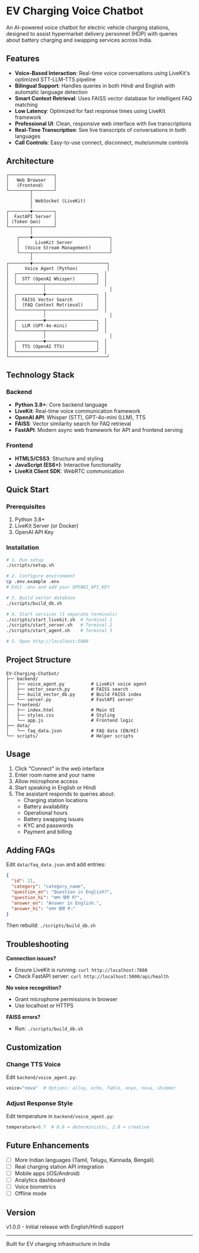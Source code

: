 # EV Charging Voice Chatbot

An AI-powered voice chatbot for electric vehicle charging stations, designed to assist hypermarket delivery personnel (HDP) with queries about battery charging and swapping services across India.

## Features

- **Voice-Based Interaction**: Real-time voice conversations using LiveKit's optimized STT-LLM-TTS pipeline
- **Bilingual Support**: Handles queries in both Hindi and English with automatic language detection
- **Smart Context Retrieval**: Uses FAISS vector database for intelligent FAQ matching
- **Low Latency**: Optimized for fast response times using LiveKit framework
- **Professional UI**: Clean, responsive web interface with live transcriptions
- **Real-Time Transcription**: See live transcripts of conversations in both languages
- **Call Controls**: Easy-to-use connect, disconnect, mute/unmute controls

## Architecture

```
┌─────────────────┐
│   Web Browser   │
│   (Frontend)    │
└────────┬────────┘
         │
         │ WebSocket (LiveKit)
         │
┌────────▼────────┐
│  FastAPI Server │
│ (Token Gen)     │
└────────┬────────┘
         │
    ┌────▼─────────────────────────────┐
    │      LiveKit Server              │
    │  (Voice Stream Management)       │
    └────┬─────────────────────────────┘
         │
┌────────▼────────────────────────────┐
│      Voice Agent (Python)           │
│  ┌──────────────────────────────┐  │
│  │  STT (OpenAI Whisper)        │  │
│  └──────────┬───────────────────┘  │
│             │                        │
│  ┌──────────▼───────────────────┐  │
│  │  FAISS Vector Search         │  │
│  │  (FAQ Context Retrieval)     │  │
│  └──────────┬───────────────────┘  │
│             │                        │
│  ┌──────────▼───────────────────┐  │
│  │  LLM (GPT-4o-mini)           │  │
│  └──────────┬───────────────────┘  │
│             │                        │
│  ┌──────────▼───────────────────┐  │
│  │  TTS (OpenAI TTS)            │  │
│  └──────────────────────────────┘  │
└─────────────────────────────────────┘
```

## Technology Stack

### Backend
- **Python 3.8+**: Core backend language
- **LiveKit**: Real-time voice communication framework
- **OpenAI API**: Whisper (STT), GPT-4o-mini (LLM), TTS
- **FAISS**: Vector similarity search for FAQ retrieval
- **FastAPI**: Modern async web framework for API and frontend serving

### Frontend
- **HTML5/CSS3**: Structure and styling
- **JavaScript (ES6+)**: Interactive functionality
- **LiveKit Client SDK**: WebRTC communication

## Quick Start

### Prerequisites

1. Python 3.8+
2. LiveKit Server (or Docker)
3. OpenAI API Key

### Installation

```bash
# 1. Run setup
./scripts/setup.sh

# 2. Configure environment
cp .env.example .env
# Edit .env and add your OPENAI_API_KEY

# 3. Build vector database
./scripts/build_db.sh

# 4. Start services (3 separate terminals)
./scripts/start_livekit.sh  # Terminal 1
./scripts/start_server.sh   # Terminal 2
./scripts/start_agent.sh    # Terminal 3

# 5. Open http://localhost:5000
```

## Project Structure

```
EV-Charging-Chatbot/
├── backend/
│   ├── voice_agent.py          # LiveKit voice agent
│   ├── vector_search.py        # FAISS search
│   ├── build_vector_db.py      # Build FAISS index
│   └── server.py               # FastAPI server
├── frontend/
│   ├── index.html              # Main UI
│   ├── styles.css              # Styling
│   └── app.js                  # Frontend logic
├── data/
│   └── faq_data.json           # FAQ data (EN/HI)
└── scripts/                    # Helper scripts
```

## Usage

1. Click "Connect" in the web interface
2. Enter room name and your name
3. Allow microphone access
4. Start speaking in English or Hindi
5. The assistant responds to queries about:
   - Charging station locations
   - Battery availability
   - Operational hours
   - Battery swapping issues
   - KYC and passwords
   - Payment and billing

## Adding FAQs

Edit `data/faq_data.json` and add entries:

```json
{
  "id": 21,
  "category": "category_name",
  "question_en": "Question in English?",
  "question_hi": "प्रश्न हिंदी में?",
  "answer_en": "Answer in English.",
  "answer_hi": "उत्तर हिंदी में।"
}
```

Then rebuild: `./scripts/build_db.sh`

## Troubleshooting

**Connection issues?**
- Ensure LiveKit is running: `curl http://localhost:7880`
- Check FastAPI server: `curl http://localhost:5000/api/health`

**No voice recognition?**
- Grant microphone permissions in browser
- Use localhost or HTTPS

**FAISS errors?**
- Run: `./scripts/build_db.sh`

## Customization

### Change TTS Voice
Edit `backend/voice_agent.py`:
```python
voice="nova"  # Options: alloy, echo, fable, onyx, nova, shimmer
```

### Adjust Response Style
Edit temperature in `backend/voice_agent.py`:
```python
temperature=0.7  # 0.0 = deterministic, 2.0 = creative
```

## Future Enhancements

- [ ] More Indian languages (Tamil, Telugu, Kannada, Bengali)
- [ ] Real charging station API integration
- [ ] Mobile apps (iOS/Android)
- [ ] Analytics dashboard
- [ ] Voice biometrics
- [ ] Offline mode

## Version

v1.0.0 - Initial release with English/Hindi support

---

Built for EV charging infrastructure in India